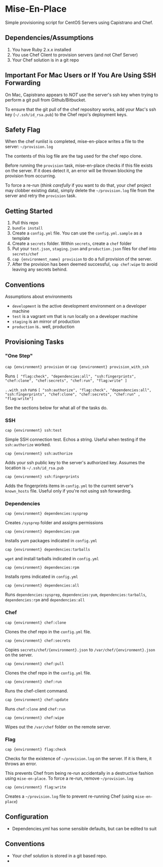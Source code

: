# Mise-En-Place

Simple provisioning script for CentOS Servers using Capistrano and Chef.

## Dependencies/Assumptions

1. You have Ruby 2.x.x installed
2. You use Chef Client to provision servers (and not Chef Server)
3. Your Chef solution is in a git repo

## Important For Mac Users or If You Are Using SSH Forwarding

On Mac, Capistrano appears to *NOT* use the server's ssh key when trying to perform a git pull from Github/Bitbucket.

To ensure that the git pull of the chef repository works, add your Mac's ssh key (`~/.ssh/id_rsa.pub`) to the Chef repo's deployment keys.


## Safety Flag

When the chef runlist is completed, mise-en-place writes a file to the server: `~/provision.log`

The contents of this log file are the tag used for the chef repo clone.

Before running the `provision` task, mise-en-place checks if this file exists on the server. If it does detect it,
an error will be thrown blocking the provision from occurring.

To force a re-run (*think carefully* if you want to do that, your chef project may clobber existing data), 
simply delete the `~/provision.log` file from the server and 
retry the `provision` task.


## Getting Started

1. Pull this repo
2. `bundle install`
3. Create a `config.yml` file. You can use the `config.yml.sample` as a template
4. Create a `secrets` folder. Within `secrets`, create a `chef` folder
5. Put your `test.json`, `staging.json` and `production.json` files for chef into `secrets/chef`
6. `cap {environment_name} provision` to do a full provision of the server.
7. After the provision has been deemed successful, `cap chef:wipe` to avoid leaving any secrets behind.


## Conventions

Assumptions about environments

* `development` is the active development environment on a developer machine
* `test` is a vagrant vm that is run locally on a developer machine
* `staging` is an mirror of production
* `production` is.. well, production

## Provisioning Tasks


### "One Step"

`cap {environment} provision` or `cap {environment} provision_with_ssh` 

Runs `[ "flag:check", "dependencies:all", "ssh:fingerprints", "chef:clone", "chef:secrets", "chef:run", "flag:write" ]`

`..with_ssh` runs `[ "ssh:authorize", "flag:check", "dependencies:all", "ssh:fingerprints", "chef:clone", "chef:secrets", "chef:run" , "flag:write"]`


See the sections below for what all of the tasks do.




### SSH

`cap {environment} ssh:test`

Simple SSH connection test. Echos a string. Useful when testing if the `ssh:authorize` worked.

`cap {environment} ssh:authorize`

Adds your ssh public key to the server's authorized key. Assumes the location is `~/.ssh/id_rsa.pub`

`cap {environment} ssh:fingerprints`

Adds the fingerprints items in `config.yml` to the current server's `known_hosts` file. Useful only if you're not using ssh forwarding.

### Dependencies

`cap {environment} dependencies:sysprep`

Creates `/sysprep` folder and assigns permissions

`cap {environment} dependencies:yum`

Installs yum packages indicated in `config.yml`

`cap {environment} dependencies:tarballs`

`wget` and install tarballs indicated in `config.yml`


`cap {environment} dependencies:rpm`

Installs rpms indicated in `config.yml`

`cap {environment} dependencies:all`

Runs `dependencies:sysprep`, `dependencies:yum`, `dependencies:tarballs`, `dependencies:rpm` and `dependencies:all`

### Chef

`cap {environment} chef:clone`

Clones the chef repo in the `config.yml` file.

`cap {environment} chef:secrets`

Copies `secrets/chef/{environment}.json` to `/var/chef/{environment}.json` on the server.

`cap {environment} chef:pull`

Clones the chef repo in the `config.yml` file.

`cap {environment} chef:run`

Runs the chef-client command.

`cap {environment} chef:update`

Runs `chef:clone` and `chef:run`

`cap {environment} chef:wipe`

Wipes out the `/var/chef` folder on the remote server.

### Flag

`cap {environment} flag:check`

Checks for the existence of `~/provision.log` on the server. If it is there, it throws an error. 

This prevents Chef from being re-run accidentally in a destructive fashion using `mise-en-place`. To force a re-run, remove `~/provision.log`


`cap {environment} flag:write`

Creates a `~/provision.log` file to prevent re-running Chef (using `mise-en-place`)

## Configuration

* Dependencies.yml has some sensible defaults, but can be edited to suit



## Conventions

* Your chef solution is stored in a git based repo.
* 